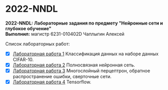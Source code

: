 # 2022-NNDL
__2022-NNDL: Лабораторные задания по предмету "Нейронные сети и глубокое обучение"__</br>
__Выполнил:__ магистр 6231-010402D Чаплыгин Алексей

Список лабораторных работ:
* [x] [Лабораторная работа 1](https://github.com/TeAnore/2022-NNDL/blob/main/Lab1_ChaplyginAO/Lab1_6231_ChaplyginAO.ipynb) Классификация данных на наборе данных CIFAR-10.
* [x] [Лабораторная работа 2](https://github.com/TeAnore/2022-NNDL/blob/main/Lab2_ChaplyginAO/Lab2_6231_ChaplyginAO.ipynb) Полносвязная нейронная сеть.
* [x] [Лабораторная работа 3](https://github.com/TeAnore/2022-NNDL/blob/main/Lab3_ChaplyginAO/Lab3_6231_ChaplyginAO.ipynb) Многослойный перцептрон, обратное распространение ошибки, сверточные сети.
* [x] [Лабораторная работа 4](https://github.com/TeAnore/2022-NNDL/blob/main/Lab4_ChaplyginAO/lab_10_tensorflow_6231_CHAO.ipynb) Tensorflow.